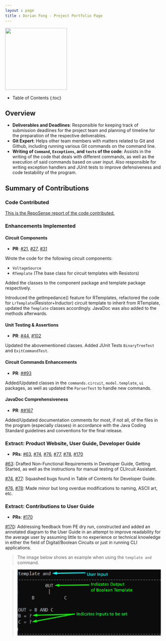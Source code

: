 ```yaml
---
layout : page
title : Dorian Fong - Project Portfolio Page  
---
```

<img src="https://avatars2.githubusercontent.com/u/47025155?s=400&u=ce782a0a69f128f7fb409598101baeef34fd201e&v=4" width="200" height="200" />

<style>
.alert {
    position:relative;
    padding:.75rem 1.25rem;
    margin-bottom:1rem;
    border:1px solid transparent;
    order-radius:.25rem
}
.alert-primary {
    color:#073984;
    background-image:linear-gradient(180deg, #d6e6ff, #cfe2ff);
    border-color:#bbd6fe
}
.alert-warning {
	color: #856404;
	background-image: linear-gradient(180deg, #fff5d5, #fff3cd);
	border-color: #ffeeba
}
.alert-tip {
    color: #000000;
	background-image: linear-gradient(180deg, #DCECDC, #DCECDC);
	border-color: #DCDCDC
}
</style>
* Table of Contents
{:toc}

## Overview

* **Deliverables and Deadlines**: Responsible for keeping track of submission deadlines for the project team and planning of timeline for the preparation of the respective deliverables.
* **Git Expert**: Helps other team members with matters related to Git and Github, including running various Git commands on the command line. 
* **Writing of `Command`, `Exceptions`, and `tests` of the code**: Assists in the writing of the code that deals with different commands, as well as the execution of said commands based on user input. Also responsible for writing exception handlers and JUnit tests to improve defensiveness and code testability of the program.  
## Summary of Contributions

### Code Contributed

[This is the RepoSense report of the code contributed.](https://nus-cs2113-ay2021s1.github.io/tp-dashboard/#breakdown=true&search=dorianfong98&sort=groupTitle&sortWithin=title&since=2020-09-27&timeframe=commit&mergegroup=&groupSelect=groupByRepos&checkedFileTypes=docs~functional-code~test-code~other)

<div style="page-break-after: always;"></div>

### Enhancements Implemented


#### Circuit Components

* **PR**: [#21](https://github.com/AY2021S1-CS2113T-W13-3/tp/pull/21), [#27](https://github.com/AY2021S1-CS2113T-W13-3/tp/pull/27), [#31](https://github.com/AY2021S1-CS2113T-W13-3/tp/pull/31)

Wrote the code for the following circuit components:

* `VoltageSource`
* `RTemplate` (The base class for circuit templates with Resistors)

Added the classes to the component package and template package respectively.

Introduced the getImpedance() feature for RTemplates, refactored the code for `LrTemplate`(Resistor+Inductor) circuit template to inherit from RTemplate, updated the `Template` classes accordingly. JavaDoc was also added to the methods afterwards.

#### Unit Testing & Assertions

* **PR**: [#44](https://github.com/AY2021S1-CS2113T-W13-3/tp/pull/44), [#102](https://github.com/AY2021S1-CS2113T-W13-3/tp/pull/102)

Updated the abovementioned classes. Added JUnit Tests `BinaryTreeTest` and `ExitCommandTest`.

#### Circuit Commands Enhancements

* **PR**: [##93](https://github.com/AY2021S1-CS2113T-W13-3/tp/pull/93)

Added/Updated classes in the `commands.circuit`, `model.template`, `ui` packages, as well as updated the `ParserTest` to handle new commands.

#### JavaDoc Comprehensiveness

* **PR**: [##167](https://github.com/AY2021S1-CS2113T-W13-3/tp/pull/167)

Added/Updated documentation comments for most, if not all, of the files in the program (especially classes) in accordance with the Java Coding Standard guidelines and conventions for the final release. 

### Extract: Product Website, User Guide, Developer Guide

* **PRs**: 
[#63](https://github.com/AY2021S1-CS2113T-W13-3/tp/pull/63), 
[#74](https://github.com/AY2021S1-CS2113T-W13-3/tp/pull/74), 
[#76](https://github.com/AY2021S1-CS2113T-W13-3/tp/pull/76), 
[#77](https://github.com/AY2021S1-CS2113T-W13-3/tp/pull/77), 
[#78](https://github.com/AY2021S1-CS2113T-W13-3/tp/pull/78),
[#170](https://github.com/AY2021S1-CS2113T-W13-3/tp/pull/170)

[#63](https://github.com/AY2021S1-CS2113T-W13-3/tp/pull/63): 
Drafted Non-Functional Requirements in Developer Guide, Getting Started, as well as the instructions for manual testing of CLIrcuit Assistant.

[#74](https://github.com/AY2021S1-CS2113T-W13-3/tp/pull/74), [#77](https://github.com/AY2021S1-CS2113T-W13-3/tp/pull/77): 
Squashed bugs found in Table of Contents for Developer Guide.

[#76](https://github.com/AY2021S1-CS2113T-W13-3/tp/pull/76), [#78](https://github.com/AY2021S1-CS2113T-W13-3/tp/pull/78): 
Made minor but long overdue modifications to naming, ASCII art, etc.


<div style="page-break-after: always;"></div>

### Extract: Contributions to User Guide
* **PRs**: [#170](https://github.com/AY2021S1-CS2113T-W13-3/tp/pull/170)

[#170](https://github.com/AY2021S1-CS2113T-W13-3/tp/pull/170):
Addressing feedback from PE dry run, constructed and added an annotated diagram to the User Guide in an attempt to improve readability for the average user by assuming little to no experience or technical knowledge in either the field of Digital/Boolean Circuits or just in running CLI applications.
>The image below shows an example when using the `template and` command.

>![Simplified](../diagrams/TemplateBooleanAnd.png)